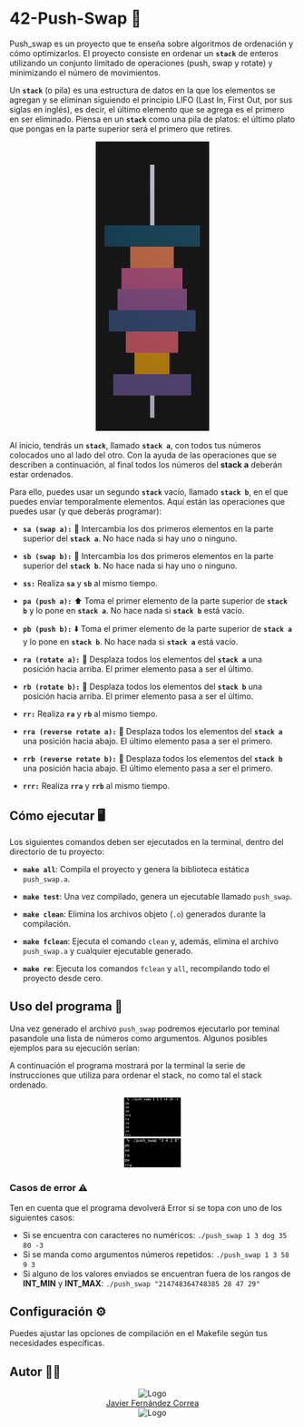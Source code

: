 # 42-Push-Swap 🚀
Push_swap es un proyecto que te enseña sobre algoritmos de ordenación y cómo optimizarlos. El proyecto consiste en ordenar un **`stack`** de enteros utilizando un conjunto limitado de operaciones (push, swap y rotate) y minimizando el número de movimientos.

Un **`stack`** (o pila) es una estructura de datos en la que los elementos se agregan y se eliminan siguiendo el principio LIFO (Last In, First Out, por sus siglas en inglés), es decir, el último elemento que se agrega es el primero en ser eliminado. Piensa en un **`stack`** como una pila de platos: el último plato que pongas en la parte superior será el primero que retires.

<div align="center">
  <img src="https://github.com/jfercode/42-Push-swap/blob/main/assets/Stack.png" alt="stack.png" width="200">
</div>

Al inicio, tendrás un **`stack`**, llamado **`stack a`**, con todos tus números colocados uno al lado del otro. Con la ayuda de las operaciones que se describen a continuación, al final todos los números del **stack** **a** deberán estar ordenados.

Para ello, puedes usar un segundo **`stack`** vacío, llamado **`stack b`**, en el que puedes enviar temporalmente elementos. Aquí están las operaciones que puedes usar (y que deberás programar):

- **`sa (swap a):`** 🔄 Intercambia los dos primeros elementos en la parte superior del **`stack a`**. No hace nada si hay uno o ninguno.
  
- **`sb (swap b):`** 🔄 Intercambia los dos primeros elementos en la parte superior del **`stack b`**. No hace nada si hay uno o ninguno.
  
- **`ss:`** Realiza **`sa`** y **`sb`** al mismo tiempo.
  
- **`pa (push a):`** ⬆️ Toma el primer elemento de la parte superior de **`stack b`** y lo pone en **`stack a`**. No hace nada si **`stack b`** está vacío.
  
- **`pb (push b):`** ⬇️ Toma el primer elemento de la parte superior de **`stack a`** y lo pone en **`stack b`**. No hace nada si **`stack a`** está vacío.
  
- **`ra (rotate a):`** 🔁 Desplaza todos los elementos del **`stack a`** una posición hacia arriba. El primer elemento pasa a ser el último.
  
- **`rb (rotate b):`** 🔁 Desplaza todos los elementos del **`stack b`** una posición hacia arriba. El primer elemento pasa a ser el último.
  
- **`rr:`** Realiza **`ra`** y **`rb`** al mismo tiempo.
  
- **`rra (reverse rotate a):`** 🔄 Desplaza todos los elementos del **`stack a`** una posición hacia abajo. El último elemento pasa a ser el primero.
  
- **`rrb (reverse rotate b):`** 🔄 Desplaza todos los elementos del **`stack b`** una posición hacia abajo. El último elemento pasa a ser el primero.
  
- **`rrr:`** Realiza **`rra`** y **`rrb`** al mismo tiempo.

## Cómo ejecutar 🖥️

Los siguientes comandos deben ser ejecutados en la terminal, dentro del directorio de tu proyecto:

- **`make all`**: Compila el proyecto y genera la biblioteca estática `push_swap.a`.

- **`make test`**: Una vez compilado, genera un ejecutable llamado `push_swap`.

- **`make clean`**: Elimina los archivos objeto (`.o`) generados durante la compilación.
  
- **`make fclean`**: Ejecuta el comando `clean` y, además, elimina el archivo `push_swap.a` y cualquier ejecutable generado.

- **`make re`**: Ejecuta los comandos `fclean` y `all`, recompilando todo el proyecto desde cero.

## Uso del programa 🏃

Una vez generado el archivo `push_swap` podremos ejecutarlo por teminal pasandole una lista de números como argumentos. Algunos posibles ejemplos para su ejecución serían:

A continuación el programa mostrará por la terminal la serie de instrucciones que utiliza para ordenar el stack, no como tal el stack ordenado.

<div align="center">
  <img src="https://github.com/jfercode/42-Push-swap/blob/main/assets/Example_01.png" alt="stack.png" width="100">
</div>

<div align="center">
  <img src="https://github.com/jfercode/42-Push-swap/blob/main/assets/Example_02.png" alt="stack.png" width="100">
</div>

### Casos de error ⚠️
Ten en cuenta que el programa devolverá Error si se topa con uno de los siguientes casos:
- Si se encuentra con caracteres no numéricos: `./push_swap 1 3 dog 35 80 -3`
- Si se manda como argumentos números repetidos: `./push_swap 1 3 58 9 3`
- Si alguno de los valores enviados se encuentran fuera de los rangos de **INT_MIN** y **INT_MAX**: `./push_swap "214748364748385 28 47 29"`

## Configuración ⚙️

Puedes ajustar las opciones de compilación en el Makefile según tus necesidades específicas. 

## Autor 👨‍💻

<div align="center">
  <img src="https://avatars.githubusercontent.com/u/102600920?v=4" alt="Logo" width="200"/>
  <br/> 
  <a href="https://github.com/jfercode">Javier Fernández Correa</a>
</div>
<div align="center">
  <img src="https://encrypted-tbn0.gstatic.com/images?q=tbn:ANd9GcTVInHuUPtp3uiEuvF0aYAkFBUzpnr65b2CDA&s" alt="Logo"/>
</div>

